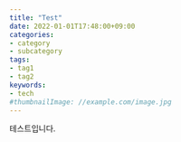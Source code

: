 ```yaml
---
title: "Test"
date: 2022-01-01T17:48:00+09:00
categories:
- category
- subcategory
tags:
- tag1
- tag2
keywords:
- tech
#thumbnailImage: //example.com/image.jpg
---
```


<!--more-->
테스트입니다.
